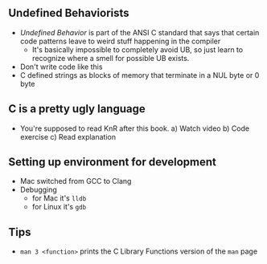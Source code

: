 Undefined Behaviorists
----------------
  - *Undefined Behavior* is part of the ANSI C standard that says that certain
    code patterns leave to weird stuff happening in the compiler
    - It's basically impossible to completely avoid UB, so just learn to
      recognize where a smell for possible UB exists. 
  - Don't write code like this
  - C defined strings as blocks of memory that terminate in a NUL byte or 0 byte

C is a pretty ugly language
----------------
  - You're supposed to read KnR after this book.
  a) Watch video
  b) Code exercise
  c) Read explanation

Setting up environment for development
----------------
  - Mac switched from GCC to Clang
  - Debugging
    - for Mac it's `lldb`
    - for Linux it's `gdb`


Tips
-----
  - `man 3 <function>` prints the C Library Functions version of the `man` page
